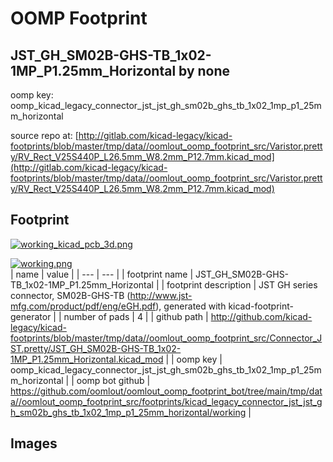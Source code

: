 # OOMP Footprint  
## JST_GH_SM02B-GHS-TB_1x02-1MP_P1.25mm_Horizontal  by none  
  
oomp key: oomp_kicad_legacy_connector_jst_jst_gh_sm02b_ghs_tb_1x02_1mp_p1_25mm_horizontal  
  
source repo at: [http://gitlab.com/kicad-legacy/kicad-footprints/blob/master/tmp/data//oomlout_oomp_footprint_src/Varistor.pretty/RV_Rect_V25S440P_L26.5mm_W8.2mm_P12.7mm.kicad_mod](http://gitlab.com/kicad-legacy/kicad-footprints/blob/master/tmp/data//oomlout_oomp_footprint_src/Varistor.pretty/RV_Rect_V25S440P_L26.5mm_W8.2mm_P12.7mm.kicad_mod)  
## Footprint  
  
[![working_kicad_pcb_3d.png](working_kicad_pcb_3d_600.png)](working_kicad_pcb_3d.png)  
  
[![working.png](working_600.png)](working.png)  
| name | value | 
| --- | --- | 
| footprint name | JST_GH_SM02B-GHS-TB_1x02-1MP_P1.25mm_Horizontal | 
| footprint description | JST GH series connector, SM02B-GHS-TB (http://www.jst-mfg.com/product/pdf/eng/eGH.pdf), generated with kicad-footprint-generator | 
| number of pads | 4 | 
| github path | http://github.com/kicad-legacy/kicad-footprints/blob/master/tmp/data//oomlout_oomp_footprint_src/Connector_JST.pretty/JST_GH_SM02B-GHS-TB_1x02-1MP_P1.25mm_Horizontal.kicad_mod | 
| oomp key | oomp_kicad_legacy_connector_jst_jst_gh_sm02b_ghs_tb_1x02_1mp_p1_25mm_horizontal | 
| oomp bot github | https://github.com/oomlout/oomlout_oomp_footprint_bot/tree/main/tmp/data//oomlout_oomp_footprint_src/footprints/kicad_legacy_connector_jst_jst_gh_sm02b_ghs_tb_1x02_1mp_p1_25mm_horizontal/working | 
## Images  
